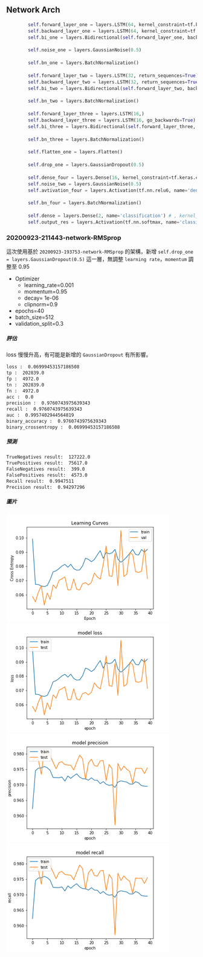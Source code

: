## Network Arch
```python
        self.forward_layer_one = layers.LSTM(64, kernel_constraint=tf.keras.constraints.MaxNorm(max_value=4) , recurrent_constraint=tf.keras.constraints.MaxNorm(max_value=4), return_sequences=True) # kernel_regularizer=tf.keras.regularizers.l2(10e-06)
        self.backward_layer_one = layers.LSTM(64, kernel_constraint=tf.keras.constraints.MaxNorm(max_value=4) , recurrent_constraint=tf.keras.constraints.MaxNorm(max_value=4), return_sequences=True , go_backwards=True) # kernel_regularizer=tf.keras.regularizers.l2(10e-06)
        self.bi_one = layers.Bidirectional(self.forward_layer_one, backward_layer=self.backward_layer_one, name='bi_one')

        self.noise_one = layers.GaussianNoise(0.5)

        self.bn_one = layers.BatchNormalization()

        self.forward_layer_two = layers.LSTM(32, return_sequences=True)
        self.backward_layer_two = layers.LSTM(32, return_sequences=True, go_backwards=True)
        self.bi_two = layers.Bidirectional(self.forward_layer_two, backward_layer=self.backward_layer_two, name='bi_two')

        self.bn_two = layers.BatchNormalization()

        self.forward_layer_three = layers.LSTM(16,)
        self.backward_layer_three = layers.LSTM(16, go_backwards=True)
        self.bi_three = layers.Bidirectional(self.forward_layer_three, backward_layer=self.backward_layer_three, name='bi_three')

        self.bn_three = layers.BatchNormalization()

        self.flatten_one = layers.Flatten()

        self.drop_one = layers.GaussianDropout(0.5)

        self.dense_four = layers.Dense(16, kernel_constraint=tf.keras.constraints.MaxNorm(max_value=4), name='dense_three')
        self.noise_two = layers.GaussianNoise(0.5)
        self.avtivation_four = layers.Activation(tf.nn.relu6, name='dense_four_activation')

        self.bn_four = layers.BatchNormalization()

        self.dense = layers.Dense(2, name='classification') # , kernel_regularizer=tf.keras.regularizers.l2(1e-01), activity_regularizer=tf.keras.regularizers.l1(1e-03)
        self.output_res = layers.Activation(tf.nn.softmax, name='classifi')    
```

### 20200923-211443-network-RMSprop

這次使用基於 `20200923-193753-network-RMSprop` 的架構，新增  `self.drop_one = layers.GaussianDropout(0.5)` 這一層，無調整 `learning rate`，`momentum` 調整至 0.95

- Optimizer
    - learning_rate=0.001
    - momentum=0.95
    - decay= 1e-06
    - clipnorm=0.9
- epochs=40
- batch_size=512
- validation_split=0.3

##### 評估
loss 慢慢升高，有可能是新增的 `GaussianDropout` 有所影響。

```
loss :  0.06999453157186508
tp :  202839.0
fp :  4972.0
tn :  202839.0
fn :  4972.0
acc :  0.0
precision :  0.9760743975639343
recall :  0.9760743975639343
auc :  0.9957402944564819
binary_accuracy :  0.9760743975639343
binary_crossentropy :  0.06999453157186508
```

##### 預測

```
TrueNegatives result:  127222.0
TruePositives result:  75617.0
FalseNegatives result:  399.0
FalsePositives result:  4573.0
Recall result:  0.9947511
Precision result:  0.94297296
```

##### 圖片
![](cross_entropy_graph_decay.png)
![](loss.png)
![](precision.png)
![](recall.png)

